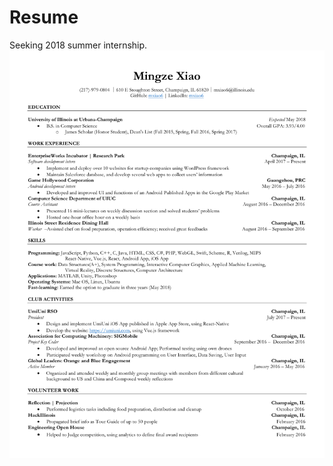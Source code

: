 # Resume
Seeking 2018 summer internship.
<img src="https://github.com/mxiao6/resume/raw/master/M.X.Resume.V6.1.pdf" />